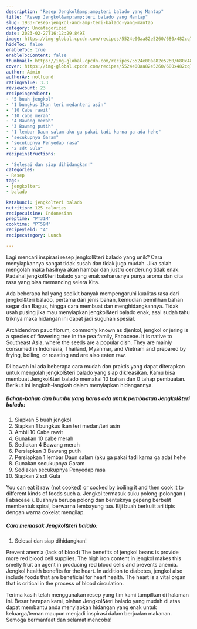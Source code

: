 ```yaml
---
description: "Resep Jengkol&amp;amp;teri balado yang Mantap"
title: "Resep Jengkol&amp;amp;teri balado yang Mantap"
slug: 1933-resep-jengkol-and-amp-teri-balado-yang-mantap
category: Uncategorized
date: 2023-02-27T16:12:29.849Z
image: https://img-global.cpcdn.com/recipes/5524e00aa82e5260/680x482cq70/jengkolteri-balado-foto-resep-utama.jpg
hideToc: false
enableToc: true
enableTocContent: false
thumbnail: https://img-global.cpcdn.com/recipes/5524e00aa82e5260/680x482cq70/jengkolteri-balado-foto-resep-utama.jpg
cover: https://img-global.cpcdn.com/recipes/5524e00aa82e5260/680x482cq70/jengkolteri-balado-foto-resep-utama.jpg
author: Admin
authorAv: notfound
ratingvalue: 3.3
reviewcount: 23
recipeingredient:
- "5 buah jengkol"
- "1 bungkus Ikan teri medanteri asin"
- "10 Cabe rawit"
- "10 cabe merah"
- "4 Bawang merah"
- "3 Bawang putih"
- "1 lembar Daun salam aku ga pakai tadi karna ga ada hehe"
- "secukupnya Garam"
- "secukupnya Penyedap rasa"
- "2 sdt Gula"
recipeinstructions:

- "Selesai dan siap dihidangkan!"
categories:
- Resep
tags:
- jengkolteri
- balado

katakunci: jengkolteri balado 
nutrition: 125 calories
recipecuisine: Indonesian
preptime: "PT31M"
cooktime: "PT59M"
recipeyield: "4"
recipecategory: Lunch

---
```





Lagi mencari inspirasi resep jengkol&amp;teri balado yang unik? Cara menyiapkannya sangat tidak susah dan tidak juga mudah. Jika salah mengolah maka hasilnya akan hambar dan justru cenderung tidak enak. Padahal jengkol&amp;teri balado yang enak seharusnya punya aroma dan cita rasa yang bisa memancing selera Kita.





Ada beberapa hal yang sedikit banyak mempengaruhi kualitas rasa dari jengkol&amp;teri balado, pertama dari jenis bahan, kemudian pemilihan bahan segar dan Bagus, hingga cara membuat dan menghidangkannya. Tidak usah pusing jika mau menyiapkan jengkol&amp;teri balado enak,      asal sudah tahu triknya maka hidangan ini dapat jadi suguhan spesial.














Archidendron pauciflorum, commonly known as djenkol, jengkol or jering is a species of flowering tree in the pea family, Fabaceae. It is native to Southeast Asia, where the seeds are a popular dish. They are mainly consumed in Indonesia, Thailand, Myanmar, and Vietnam and prepared by frying, boiling, or roasting and are also eaten raw.






Di bawah ini ada beberapa cara mudah dan praktis yang dapat diterapkan untuk mengolah jengkol&amp;teri balado yang siap dikreasikan. Kamu bisa membuat Jengkol&amp;teri balado memakai 10 bahan dan 0 tahap pembuatan. Berikut ini langkah-langkah dalam menyiapkan hidangannya.

<!--inarticleads1-->

##### Bahan-bahan dan bumbu yang harus ada untuk pembuatan Jengkol&amp;teri balado:

1. Siapkan 5 buah jengkol
1. Siapkan 1 bungkus Ikan teri medan/teri asin
1. Ambil 10 Cabe rawit
1. Gunakan 10 cabe merah
1. Sediakan 4 Bawang merah
1. Persiapkan 3 Bawang putih
1. Persiapkan 1 lembar Daun salam (aku ga pakai tadi karna ga ada) hehe
1. Gunakan secukupnya Garam
1. Sediakan secukupnya Penyedap rasa
1. Siapkan 2 sdt Gula


You can eat it raw (not cooked) or cooked by boiling it and then cook it to different kinds of foods such a. Jengkol termasuk suku polong-polongan ( Fabaceae ). Buahnya berupa polong dan bentuknya gepeng berbelit membentuk spiral, berwarna lembayung tua. Biji buah berkulit ari tipis dengan warna cokelat mengilap. 

<!--inarticleads2-->

##### Cara memasak Jengkol&amp;teri balado:


1. Selesai dan siap dihidangkan!

Prevent anemia (lack of blood) The benefits of jengkol beans is provide more red blood cell supplies. The high iron content in jengkol makes this smelly fruit an agent in producing red blood cells and prevents anemia. Jengkol health benefits for the heart. In addition to diabetes, jengkol also include foods that are beneficial for heart health. The heart is a vital organ that is critical in the process of blood circulation. 

Terima kasih telah menggunakan resep yang tim kami tampilkan di halaman ini. Besar harapan kami, olahan Jengkol&amp;teri balado yang mudah di atas dapat membantu anda menyiapkan hidangan yang enak untuk keluarga/teman maupun menjadi inspirasi dalam berjualan makanan. Semoga bermanfaat dan selamat mencoba!
